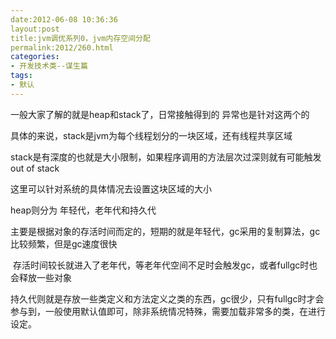 ```yaml
---
date:2012-06-08 10:36:36
layout:post
title:jvm调优系列0，jvm内存空间分配
permalink:2012/260.html
categories:
- 开发技术类--谋生篇
tags:
- 默认
---
```



<p>
	一般大家了解的就是heap和stack了，日常接触得到的 异常也是针对这两个的
</p>
<p>
	具体的来说，stack是jvm为每个线程划分的一块区域，还有线程共享区域
</p>
<p>
	stack是有深度的也就是大小限制，如果程序调用的方法层次过深则就有可能触发 out of stack
</p>
<p>
	这里可以针对系统的具体情况去设置这块区域的大小
</p>
<p>
	heap则分为 年轻代，老年代和持久代
</p>
<p>
	主要是根据对象的存活时间而定的，短期的就是年轻代，gc采用的复制算法，gc比较频繁，但是gc速度很快
</p>
<p>
	&nbsp;存活时间较长就进入了老年代，等老年代空间不足时会触发gc，或者fullgc时也会释放一些对象
</p>
<p>
	持久代则就是存放一些类定义和方法定义之类的东西，gc很少，只有fullgc时才会参与到，一般使用默认值即可，除非系统情况特殊，需要加载非常多的类，在进行设定。
</p>